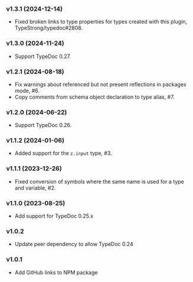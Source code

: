 ### v1.3.1 (2024-12-14)

-   Fixed broken links to type properties for types created with this plugin, TypeStrong/typedoc#2808.

### v1.3.0 (2024-11-24)

-   Support TypeDoc 0.27.

### v1.2.1 (2024-08-18)

-   Fix warnings about referenced but not present reflections in packages mode, #6.
-   Copy comments from schema object declaration to type alias, #7.

### v1.2.0 (2024-06-22)

-   Support TypeDoc 0.26.

### v1.1.2 (2024-01-06)

-   Added support for the `z.input` type, #3.

### v1.1.1 (2023-12-26)

-   Fixed conversion of symbols where the same name is used for a type and variable, #2.

### v1.1.0 (2023-08-25)

-   Add support for TypeDoc 0.25.x

### v1.0.2

-   Update peer dependency to allow TypeDoc 0.24

### v1.0.1

-   Add GitHub links to NPM package
